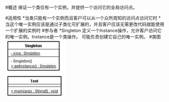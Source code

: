 #概述
    保证一个类仅有一个实例，并提供一个访问它的全局访问点。
    
#适用性
    *当类只能有一个实例而且客户可以从一个众所周知的访问点访问它时
    *当这个唯一实例应该是通过子类化可扩展的，并且客户应该无需更改代码就能使用一个扩展的实例时
#参与者
    *Singleton 定义一个Instance操作，允许客户访问它的唯一实例。Instance是一个类操作。 可能负责创建它自己的唯一实例。
#类图
![单例类图](Singleton.png)